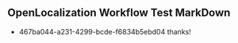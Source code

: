 ## OpenLocalization Workflow Test MarkDown
* 467ba044-a231-4299-bcde-f6834b5ebd04 thanks!

<!--HONumber=Jul16_HO3-->


